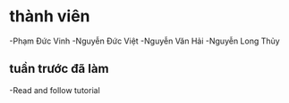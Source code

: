 
# thành viên
-Phạm Đức Vinh
-Nguyễn Đức Việt
-Nguyễn Văn Hải
-Nguyễn Long Thủy

## tuần trước đã làm
-Read and follow tutorial


